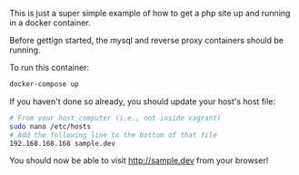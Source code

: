 This is just a super simple example of how to get a php site up and running in
a docker container.

Before gettign started, the mysql and reverse proxy containers should be
running.

To run this container:

```bash
docker-compose up
```

If you haven't done so already, you should update your host's host file:

```bash
# From your host computer (i.e., not inside vagrant)
sudo nano /etc/hosts
# Add the following line to the bottom of that file
192.168.168.168 sample.dev
```

You should now be able to visit http://sample.dev from your browser!
